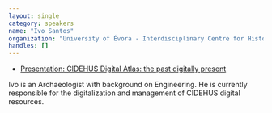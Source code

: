 ```yaml
---
layout: single
category: speakers
name: "Ivo Santos"
organization: "University of Évora - Interdisciplinary Centre for History, Culture and Societies (CIDEHUS)"
handles: []
---
```

- [Presentation: CIDEHUS Digital Atlas: the past digitally present](https://drive.google.com/open?id=0B8dmkQMJeSOtSzhTMEFLNnlyeFE)

Ivo is an Archaeologist with background on Engineering. He is currently responsible for the digitalization and management of CIDEHUS digital resources.
